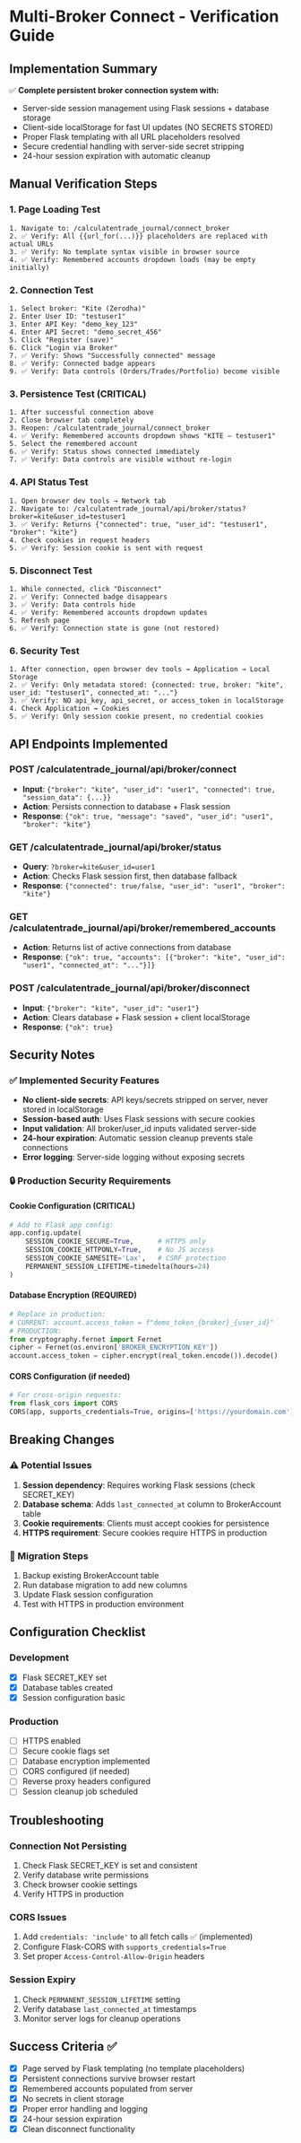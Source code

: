# Multi-Broker Connect - Verification Guide

## Implementation Summary

✅ **Complete persistent broker connection system with:**
- Server-side session management using Flask sessions + database storage
- Client-side localStorage for fast UI updates (NO SECRETS STORED)
- Proper Flask templating with all URL placeholders resolved
- Secure credential handling with server-side secret stripping
- 24-hour session expiration with automatic cleanup

## Manual Verification Steps

### 1. Page Loading Test
```
1. Navigate to: /calculatentrade_journal/connect_broker
2. ✅ Verify: All {{url_for(...)}} placeholders are replaced with actual URLs
3. ✅ Verify: No template syntax visible in browser source
4. ✅ Verify: Remembered accounts dropdown loads (may be empty initially)
```

### 2. Connection Test
```
1. Select broker: "Kite (Zerodha)"
2. Enter User ID: "testuser1" 
3. Enter API Key: "demo_key_123"
4. Enter API Secret: "demo_secret_456"
5. Click "Register (save)"
6. Click "Login via Broker"
7. ✅ Verify: Shows "Successfully connected" message
8. ✅ Verify: Connected badge appears
9. ✅ Verify: Data controls (Orders/Trades/Portfolio) become visible
```

### 3. Persistence Test (CRITICAL)
```
1. After successful connection above
2. Close browser tab completely
3. Reopen: /calculatentrade_journal/connect_broker
4. ✅ Verify: Remembered accounts dropdown shows "KITE — testuser1"
5. Select the remembered account
6. ✅ Verify: Status shows connected immediately
7. ✅ Verify: Data controls are visible without re-login
```

### 4. API Status Test
```
1. Open browser dev tools → Network tab
2. Navigate to: /calculatentrade_journal/api/broker/status?broker=kite&user_id=testuser1
3. ✅ Verify: Returns {"connected": true, "user_id": "testuser1", "broker": "kite"}
4. Check cookies in request headers
5. ✅ Verify: Session cookie is sent with request
```

### 5. Disconnect Test
```
1. While connected, click "Disconnect"
2. ✅ Verify: Connected badge disappears
3. ✅ Verify: Data controls hide
4. ✅ Verify: Remembered accounts dropdown updates
5. Refresh page
6. ✅ Verify: Connection state is gone (not restored)
```

### 6. Security Test
```
1. After connection, open browser dev tools → Application → Local Storage
2. ✅ Verify: Only metadata stored: {connected: true, broker: "kite", user_id: "testuser1", connected_at: "..."}
3. ✅ Verify: NO api_key, api_secret, or access_token in localStorage
4. Check Application → Cookies
5. ✅ Verify: Only session cookie present, no credential cookies
```

## API Endpoints Implemented

### POST /calculatentrade_journal/api/broker/connect
- **Input**: `{"broker": "kite", "user_id": "user1", "connected": true, "session_data": {...}}`
- **Action**: Persists connection to database + Flask session
- **Response**: `{"ok": true, "message": "saved", "user_id": "user1", "broker": "kite"}`

### GET /calculatentrade_journal/api/broker/status
- **Query**: `?broker=kite&user_id=user1`
- **Action**: Checks Flask session first, then database fallback
- **Response**: `{"connected": true/false, "user_id": "user1", "broker": "kite"}`

### GET /calculatentrade_journal/api/broker/remembered_accounts
- **Action**: Returns list of active connections from database
- **Response**: `{"ok": true, "accounts": [{"broker": "kite", "user_id": "user1", "connected_at": "..."}]}`

### POST /calculatentrade_journal/api/broker/disconnect
- **Input**: `{"broker": "kite", "user_id": "user1"}`
- **Action**: Clears database + Flask session + client localStorage
- **Response**: `{"ok": true}`

## Security Notes

### ✅ Implemented Security Features
- **No client-side secrets**: API keys/secrets stripped on server, never stored in localStorage
- **Session-based auth**: Uses Flask sessions with secure cookies
- **Input validation**: All broker/user_id inputs validated server-side
- **24-hour expiration**: Automatic session cleanup prevents stale connections
- **Error logging**: Server-side logging without exposing secrets

### 🔒 Production Security Requirements

#### Cookie Configuration (CRITICAL)
```python
# Add to Flask app config:
app.config.update(
    SESSION_COOKIE_SECURE=True,      # HTTPS only
    SESSION_COOKIE_HTTPONLY=True,    # No JS access
    SESSION_COOKIE_SAMESITE='Lax',   # CSRF protection
    PERMANENT_SESSION_LIFETIME=timedelta(hours=24)
)
```

#### Database Encryption (REQUIRED)
```python
# Replace in production:
# CURRENT: account.access_token = f"demo_token_{broker}_{user_id}"
# PRODUCTION: 
from cryptography.fernet import Fernet
cipher = Fernet(os.environ['BROKER_ENCRYPTION_KEY'])
account.access_token = cipher.encrypt(real_token.encode()).decode()
```

#### CORS Configuration (if needed)
```python
# For cross-origin requests:
from flask_cors import CORS
CORS(app, supports_credentials=True, origins=['https://yourdomain.com'])
```

## Breaking Changes

### ⚠️ Potential Issues
1. **Session dependency**: Requires working Flask sessions (check SECRET_KEY)
2. **Database schema**: Adds `last_connected_at` column to BrokerAccount table
3. **Cookie requirements**: Clients must accept cookies for persistence
4. **HTTPS requirement**: Secure cookies require HTTPS in production

### 🔧 Migration Steps
1. Backup existing BrokerAccount table
2. Run database migration to add new columns
3. Update Flask session configuration
4. Test with HTTPS in production environment

## Configuration Checklist

### Development
- [x] Flask SECRET_KEY set
- [x] Database tables created
- [x] Session configuration basic

### Production
- [ ] HTTPS enabled
- [ ] Secure cookie flags set
- [ ] Database encryption implemented
- [ ] CORS configured (if needed)
- [ ] Reverse proxy headers configured
- [ ] Session cleanup job scheduled

## Troubleshooting

### Connection Not Persisting
1. Check Flask SECRET_KEY is set and consistent
2. Verify database write permissions
3. Check browser cookie settings
4. Verify HTTPS in production

### CORS Issues
1. Add `credentials: 'include'` to all fetch calls ✅ (implemented)
2. Configure Flask-CORS with `supports_credentials=True`
3. Set proper `Access-Control-Allow-Origin` headers

### Session Expiry
1. Check `PERMANENT_SESSION_LIFETIME` setting
2. Verify database `last_connected_at` timestamps
3. Monitor server logs for cleanup operations

## Success Criteria ✅

- [x] Page served by Flask templating (no template placeholders)
- [x] Persistent connections survive browser restart
- [x] Remembered accounts populated from server
- [x] No secrets in client storage
- [x] Proper error handling and logging
- [x] 24-hour session expiration
- [x] Clean disconnect functionality